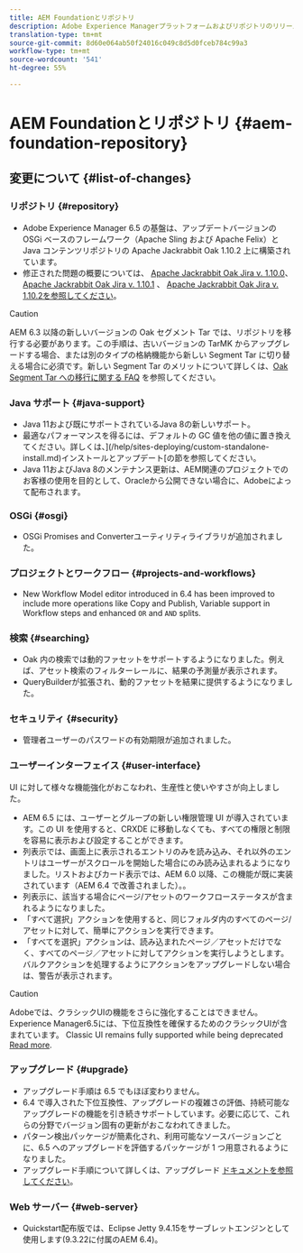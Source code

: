 ```yaml
---
title: AEM Foundationとリポジトリ
description: Adobe Experience Managerプラットフォームおよびリポジトリのリリースノートです。
translation-type: tm+mt
source-git-commit: 8d60e064ab50f24016c049c8d5d0fceb784c99a3
workflow-type: tm+mt
source-wordcount: '541'
ht-degree: 55%

---
```



# AEM Foundationとリポジトリ {#aem-foundation-repository}

## 変更について {#list-of-changes}

### リポジトリ {#repository}

* Adobe Experience Manager 6.5 の基盤は、アップデートバージョンの OSGi ベースのフレームワーク（Apache Sling および Apache Felix）と Java コンテンツリポジトリの Apache Jackrabbit Oak 1.10.2 上に構築されています。
* 修正された問題の概要については、 [Apache Jackrabbit Oak Jira v. 1.10.0](https://archive.apache.org/dist/jackrabbit/oak/1.10.0/RELEASE-NOTES.txt)、 [Apache Jackrabbit Oak Jira v. 1.10.1](https://archive.apache.org/dist/jackrabbit/oak/1.10.1/RELEASE-NOTES.txt) 、 [Apache Jackrabbit Oak Jira v. 1.10.2を参照してください](https://archive.apache.org/dist/jackrabbit/oak/1.10.2/RELEASE-NOTES.txt)。

>[!CAUTION]
>
>AEM 6.3 以降の新しいバージョンの Oak セグメント Tar では、リポジトリを移行する必要があります。この手順は、古いバージョンの TarMK からアップグレードする場合、または別のタイプの格納機能から新しい Segment Tar に切り替える場合に必須です。新しい Segment Tar のメリットについて詳しくは、[Oak Segment Tar への移行に関する FAQ](/help/sites-deploying/revision-cleanup.md#migrating-to-oak-segment-tar) を参照してください。

### Java サポート {#java-support}

* Java 11および既にサポートされているJava 8の新しいサポート。
* 最適なパフォーマンスを得るには、デフォルトの GC 値を他の値に置き換えてください。詳しくは、](/help/sites-deploying/custom-standalone-install.md)インストールとアップデート[の節を参照してください。
* Java 11およびJava 8のメンテナンス更新は、AEM関連のプロジェクトでのお客様の使用を目的として、Oracleから公開できない場合に、Adobeによって配布されます。

### OSGi {#osgi}

* OSGi Promises and Converterユーティリティライブラリが追加されました。

### プロジェクトとワークフロー {#projects-and-workflows}

* New Workflow Model editor introduced in 6.4 has been improved to include more operations like Copy and Publish, Variable support in Workflow steps and enhanced `OR` and `AND` splits.

### 検索 {#searching}

* Oak 内の検索では動的ファセットをサポートするようになりました。例えば、アセット検索のフィルターレールに、結果の予測量が表示されます。
* QueryBuilderが拡張され、動的ファセットを結果に提供するようになりました。

### セキュリティ {#security}

* 管理者ユーザーのパスワードの有効期限が追加されました。

### ユーザーインターフェイス {#user-interface}

UI に対して様々な機能強化がおこなわれ、生産性と使いやすさが向上しました。

* AEM 6.5 には、ユーザーとグループの新しい権限管理 UI が導入されています。この UI を使用すると、CRXDE に移動しなくても、すべての権限と制限を容易に表示および設定することができます。
* 列表示では、画面上に表示されるエントリのみを読み込み、それ以外のエントリはユーザーがスクロールを開始した場合にのみ読み込まれるようになりました。リストおよびカード表示では、AEM 6.0 以降、この機能が既に実装されています（AEM 6.4 で改善されました）。。
* 列表示に、該当する場合にページ/アセットのワークフローステータスが含まれるようになりました。
* 「すべて選択」アクションを使用すると、同じフォルダ内のすべてのページ/アセットに対して、簡単にアクションを実行できます。
* 「すべてを選択」アクションは、読み込まれたページ／アセットだけでなく、すべてのページ／アセットに対してアクションを実行しようとします。バルクアクションを処理するようにアクションをアップグレードしない場合は、警告が表示されます。

>[!CAUTION]
>
>Adobeでは、クラシックUIの機能をさらに強化することはできません。 Experience Manager6.5には、下位互換性を確保するためのクラシックUIが含まれています。 Classic UI remains fully supported while being deprecated [Read more](/help/sites-deploying/ui-recommendations.md).

### アップグレード {#upgrade}

* アップグレード手順は 6.5 でもほぼ変わりません。
* 6.4 で導入された下位互換性、アップグレードの複雑さの評価、持続可能なアップグレードの機能を引き続きサポートしています。必要に応じて、これらの分野でバージョン固有の更新がおこなわれてきました。
* パターン検出パッケージが簡素化され、利用可能なソースバージョンごとに、6.5 へのアップグレードを評価するパッケージが 1 つ用意されるようになりました。
* アップグレード手順について詳しくは、アップグレード [ドキュメントを参照してください](/help/sites-deploying/upgrade.md)。

### Web サーバー {#web-server}

* Quickstart配布版では、Eclipse Jetty 9.4.15をサーブレットエンジンとして使用します(9.3.22に付属のAEM 6.4)。
